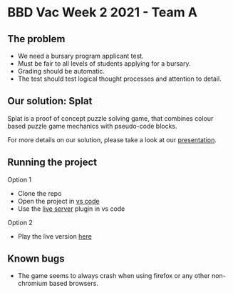 # BBD Vac Week 2 2021 - Team A

## The problem
- We need a bursary program applicant test.
- Must be fair to all levels of students applying for a bursary.
- Grading should be automatic.
- The test should test logical thought processes and attention to detail.

## Our solution: Splat

Splat is a proof of concept puzzle solving game, that combines colour based puzzle game mechanics with pseudo-code blocks.

For more details on our solution, please take a look at our [presentation](https://docs.google.com/presentation/d/1h_VYOIhsqggFqxIOmxkIwJzTdnriI6s_MetsHbkgLbc/edit?usp=sharing).

## Running the project

Option 1
- Clone the repo
- Open the project in [vs code](https://code.visualstudio.com)
- Use the [live server](https://marketplace.visualstudio.com/items?itemName=ritwickdey.LiveServer) plugin in vs code

Option 2
 - Play the live version [here](https://saint-purple.github.io/) 
 
## Known bugs

- The game seems to always crash when using firefox or any other non-chromium based browsers.
